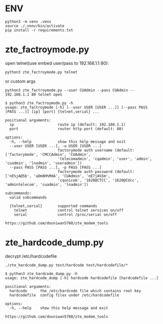 # ENV

```
python3 -m venv .venv
source ./.venv/bin/activate
pip install -r requirements.txt
```

# zte_factroymode.py

open telnet(use embed user/pass to 192.168.1.1 80):

`python3 zte_factroymode.py telnet`

or custom args

`python3 zte_factroymode.py --user CUAdmin --pass CUAdmin -- 192.168.1.1 80 telnet open`

```shell
$ python3 zte_factroymode.py -h
usage: zte_factroymode [-h] [--user USER [USER ...]] [--pass PASS [PASS ...]] [ip] [port] {telnet,serial} ...

positional arguments:
  ip                    route ip (default: 192.168.1.1)
  port                  router http port (default: 80)

options:
  -h, --help            show this help message and exit
  --user USER [USER ...], -u USER [USER ...]
                        factorymode auth username (default: ['factorymode', 'CMCCAdmin', 'CUAdmin',
                        'telecomadmin', 'cqadmin', 'user', 'admin', 'cuadmin', 'lnadmin', 'useradmin'])
  --pass PASS [PASS ...], -p PASS [PASS ...]
                        factorymode auth password (default: ['nE%jA@5b', 'aDm8H%MdA', 'CUAdmin', 'nE7jA%5m',
                        'cqunicom', '1620@CTCC', '1620@CUcc', 'admintelecom', 'cuadmin', 'lnadmin'])

subcommands:
  valid subcommands

  {telnet,serial}       supported commands
    telnet              control telnet services on/off
    serial              control /proc/serial on/off

https://github.com/douniwan5788/zte_modem_tools
```

# zte_hardcode_dump.py

decrypt /etc/hardcodefile

`./zte_hardcode_dump.py test/hardcode test/hardcodefile/*`

```shell
$ python3 zte_hardcode_dump.py -h
usage: zte_hardcode_dump [-h] hardcode hardcodefile [hardcodefile ...]

positional arguments:
  hardcode      the /etc/hardcode file which contains root key
  hardcodefile  config files under /etc/hardcodefile

options:
  -h, --help    show this help message and exit

https://github.com/douniwan5788/zte_modem_tools
```
